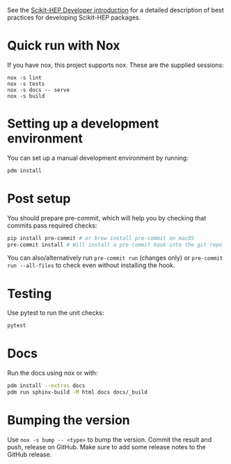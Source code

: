 See the [Scikit-HEP Developer introduction][skhep-dev-intro] for a
detailed description of best practices for developing Scikit-HEP packages.

[skhep-dev-intro]: https://scikit-hep.org/developer/intro

# Quick run with Nox

If you have nox, this project supports nox. These are the supplied sessions:

```console
nox -s lint
nox -s tests
nox -s docs -- serve
nox -s build
```

# Setting up a development environment

You can set up a manual development environment by running:

```bash
pdm install
```

# Post setup

You should prepare pre-commit, which will help you by checking that commits
pass required checks:

```bash
pip install pre-commit # or brew install pre-commit on macOS
pre-commit install # Will install a pre-commit hook into the git repo
```

You can also/alternatively run `pre-commit run` (changes only) or `pre-commit
run --all-files` to check even without installing the hook.

# Testing

Use pytest to run the unit checks:

```bash
pytest
```

# Docs

Run the docs using nox or with:

```bash
pdm install --extras docs
pdm run sphinx-build -M html docs docs/_build
```

# Bumping the version

Use `nox -s bump -- <type>` to bump the version. Commit the result and push,
release on GitHub. Make sure to add some release notes to the GitHub release.
